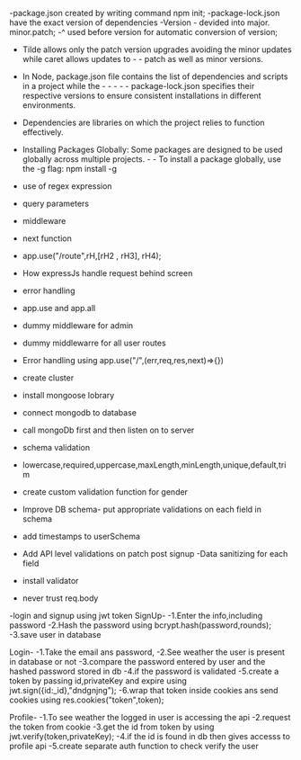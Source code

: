 -package.json created by writing command npm init;
-package-lock.json have the exact version of dependencies
-Version - devided into major. minor.patch;
-^ used before version for automatic conversion of version;
- Tilde allows only the patch version upgrades avoiding the minor updates while caret allows updates to - - patch as well as minor versions.
- In Node, package.json file contains the list of dependencies and scripts in a project while the - - - - - package-lock.json specifies their respective versions to ensure consistent installations in different environments.
- Dependencies are libraries on which the project relies to function effectively. 
- Installing Packages Globally: Some packages are designed to be used globally across multiple projects. - - To install a package globally, use the -g flag: npm install -g

- use of regex expression
- query parameters

- middleware
- next function
- app.use("/route",rH,[rH2 , rH3], rH4);
- How expressJs handle request behind screen
- error handling
- app.use and app.all
- dummy middleware for admin
- dummy middlewarre for all user routes
- Error handling using app.use("/",(err,req,res,next)=>{})

- create cluster
- install mongoose lobrary
- connect mongodb to database
- call mongoDb first and then listen on to server

- schema validation
- lowercase,required,uppercase,maxLength,minLength,unique,default,trim
- create custom validation function for gender
- Improve DB schema- put appropriate validations on each field in schema
- add timestamps to userSchema
- Add API level validations on patch post signup
-Data sanitizing for each field
- install validator
- never trust req.body

-login and signup using jwt token
SignUp-
-1.Enter the info,including password
-2.Hash the password using bcrypt.hash(password,rounds);
-3.save user in database

Login-
-1.Take the email ans password,
-2.See weather the user is present in database or not
-3.compare the password entered by user and the hashed password stored in db
-4.if the password is validated
-5.create a token by passing id,privateKey and expire using jwt.sign({id:_id},"dndgnjng");
-6.wrap that token inside cookies ans send cookies using res.cookies("token",token);

Profile-
-1.To see weather the logged in user is accessing the api
-2.request the token from cookie
-3.get the id from token by using jwt.verify(token,privateKey);
-4.if the id is found in db then gives accesss to profile api
-5.create separate auth function to check verify the user 
